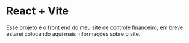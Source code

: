 # React + Vite

Esse projeto é o front end do meu site de controle financeiro, em breve estarei colocando aqui mais informações sobre o site.
